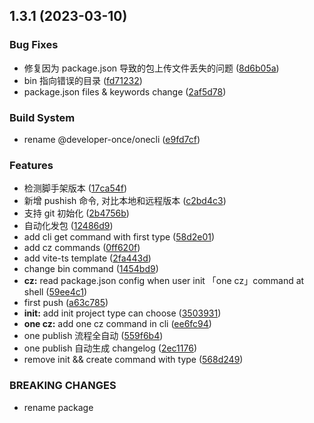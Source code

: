 ## 1.3.1 (2023-03-10)


### Bug Fixes

* 修复因为 package.json 导致的包上传文件丢失的问题 ([8d6b05a](https://github.com/developer-once/one-cli/commit/8d6b05af218842dfa51c082726ac05f03df5da15))
* bin 指向错误的目录 ([fd71232](https://github.com/developer-once/one-cli/commit/fd7123209772568d8913addc085088bda91d7f85))
* package.json files & keywords change ([2af5d78](https://github.com/developer-once/one-cli/commit/2af5d788863c4a449ebe8c71b91707257f5d5dce))


### Build System

* rename @developer-once/onecli ([e9fd7cf](https://github.com/developer-once/one-cli/commit/e9fd7cf80d2073bdbcf97cfde45f847b067306ca))


### Features

* 检测脚手架版本 ([17ca54f](https://github.com/developer-once/one-cli/commit/17ca54fb7d76bd2c685628195f017b6e0451d1d3))
* 新增 pushish 命令, 对比本地和远程版本 ([c2bd4c3](https://github.com/developer-once/one-cli/commit/c2bd4c3176387d2114f7f9aee2fcadacfb6c7cc1))
* 支持 git 初始化 ([2b4756b](https://github.com/developer-once/one-cli/commit/2b4756bc4b591e9830252dead6d6cdaf7201dab4))
* 自动化发包 ([12486d9](https://github.com/developer-once/one-cli/commit/12486d97e93f86bdab571518e7be1c09048ec4ad))
* add cli get command with first type ([58d2e01](https://github.com/developer-once/one-cli/commit/58d2e016b8b63ba8c62b0a08d2044b7a8c6545ef))
* add cz commands ([0ff620f](https://github.com/developer-once/one-cli/commit/0ff620f94379add23e09254c19ac3a3827703384))
* add vite-ts template ([2fa443d](https://github.com/developer-once/one-cli/commit/2fa443d9a57985109bf19944109fec52b8b9c443))
* change bin command ([1454bd9](https://github.com/developer-once/one-cli/commit/1454bd99ac260abf103daf6ce8a6398606ac9956))
* **cz:** read package.json config when user init 「one cz」command at shell ([59ee4c1](https://github.com/developer-once/one-cli/commit/59ee4c179656b84d46d789ddbb9d872382f2cf05))
* first push ([a63c785](https://github.com/developer-once/one-cli/commit/a63c785398e52144d5ac70a9849d7de5e7ecc0bc))
* **init:** add init project type can choose ([3503931](https://github.com/developer-once/one-cli/commit/3503931873f65861de887d7754b03871920e2d31))
* **one cz:** add one cz command in cli ([ee6fc94](https://github.com/developer-once/one-cli/commit/ee6fc94ef65c1d60c5b3545aa00f9ecd5bb89189))
* one publish 流程全自动 ([559f6b4](https://github.com/developer-once/one-cli/commit/559f6b46587e24b4a606b4d073485842a371ca1e))
* one publish 自动生成 changelog ([2ec1176](https://github.com/developer-once/one-cli/commit/2ec1176364f3fcffe5ab3aaead9d894777e7bc62))
* remove init && create command with type ([568d249](https://github.com/developer-once/one-cli/commit/568d24925f6777719740974cfdb2df80c66456f0))


### BREAKING CHANGES

* rename package



